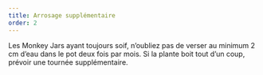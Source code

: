 ```yaml
---
title: Arrosage supplémentaire
order: 2
---
```



Les Monkey Jars ayant toujours soif, n’oubliez pas de verser au minimum 2 cm d’eau dans le pot deux fois par mois. Si la plante boit tout d’un coup, pr&eacute;voir une tourn&eacute;e suppl&eacute;mentaire.